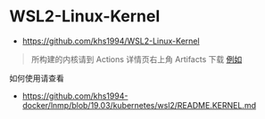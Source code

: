 # WSL2-Linux-Kernel

* https://github.com/khs1994/WSL2-Linux-Kernel

> 所构建的内核请到 Actions 详情页右上角 Artifacts 下载 [例如](https://github.com/khs1994/WSL2-Linux-Kernel/runs/258768845)

如何使用请查看

* https://github.com/khs1994-docker/lnmp/blob/19.03/kubernetes/wsl2/README.KERNEL.md
